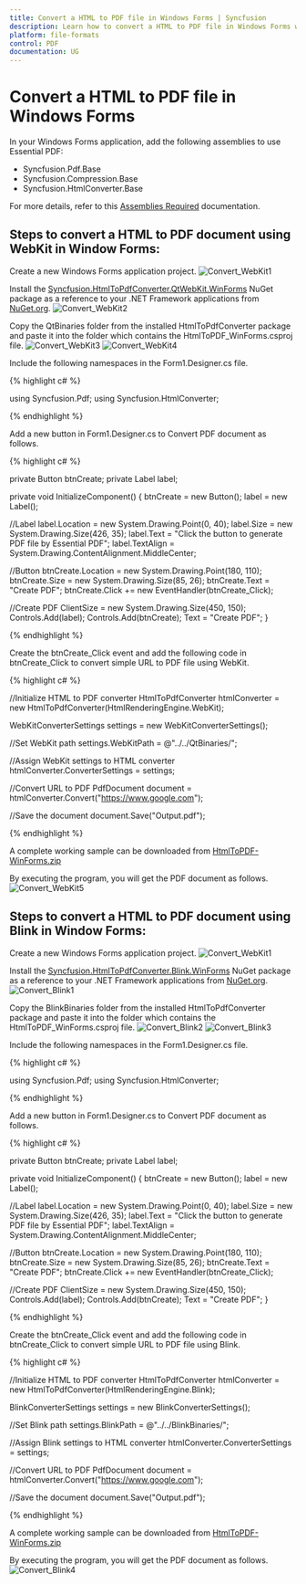 ```yaml
---
title: Convert a HTML to PDF file in Windows Forms | Syncfusion
description: Learn how to convert a HTML to PDF file in Windows Forms with easy steps using Syncfusion .NET PDF library.
platform: file-formats
control: PDF
documentation: UG
--- 
```


# Convert a HTML to PDF file in Windows Forms

 In your Windows Forms application, add the following assemblies to use Essential PDF:  

* Syncfusion.Pdf.Base
* Syncfusion.Compression.Base
* Syncfusion.HtmlConverter.Base

For more details, refer to this [Assemblies Required](/File-Formats/PDF/Assemblies-Required) documentation.

## Steps to convert a HTML to PDF document using WebKit in Window Forms:

Create a new Windows Forms application project.
![Convert_WebKit1](WF_images/Convert_WebKit1.png)

Install the [Syncfusion.HtmlToPdfConverter.QtWebKit.WinForms](https://www.nuget.org/packages/Syncfusion.HtmlToPdfConverter.QtWebKit.Winforms/) NuGet package as a reference to your  .NET Framework applications from [NuGet.org](https://www.nuget.org/).
![Convert_WebKit2](WF_images/Convert_WebKit2.png)

Copy the QtBinaries folder from the installed HtmlToPdfConverter package and paste it into the folder which contains the HtmlToPDF_WinForms.csproj file.
![Convert_WebKit3](WF_images/Convert_WebKit3.png)
![Convert_WebKit4](WF_images/Convert_WebKit4.png)

Include the following namespaces in the Form1.Designer.cs file.

{% highlight c# %}

using Syncfusion.Pdf;
using Syncfusion.HtmlConverter;

{% endhighlight %}

Add a new button in Form1.Designer.cs to Convert PDF document as follows.

{% highlight c# %}

private Button btnCreate;
private Label label;
  
private void InitializeComponent()
{
  btnCreate = new Button();
  label = new Label();
  
  //Label
  label.Location = new System.Drawing.Point(0, 40);
  label.Size = new System.Drawing.Size(426, 35);
  label.Text = "Click the button to generate PDF file by Essential PDF";
  label.TextAlign = System.Drawing.ContentAlignment.MiddleCenter;
  
  //Button
  btnCreate.Location = new System.Drawing.Point(180, 110);
  btnCreate.Size = new System.Drawing.Size(85, 26);
  btnCreate.Text = "Create PDF";
  btnCreate.Click += new EventHandler(btnCreate_Click); 
                               
  //Create PDF
  ClientSize = new System.Drawing.Size(450, 150);
  Controls.Add(label);
  Controls.Add(btnCreate);
  Text = "Create PDF";
}

{% endhighlight %}

Create the btnCreate_Click event and add the following code in btnCreate_Click to convert simple URL to PDF file using WebKit.

{% highlight c# %}
 
//Initialize HTML to PDF converter 
HtmlToPdfConverter htmlConverter = new HtmlToPdfConverter(HtmlRenderingEngine.WebKit);

WebKitConverterSettings settings = new WebKitConverterSettings();

//Set WebKit path
settings.WebKitPath = @"../../QtBinaries/";

//Assign WebKit settings to HTML converter
htmlConverter.ConverterSettings = settings;

//Convert URL to PDF
PdfDocument document = htmlConverter.Convert("https://www.google.com");

//Save the document
document.Save("Output.pdf");

{% endhighlight %}

A complete working sample can be downloaded from [HtmlToPDF-WinForms.zip](https://www.syncfusion.com/downloads/support/directtrac/general/ze/HtmlToPDF_WinForms319058844)

By executing the program, you will get the PDF document as follows.
![Convert_WebKit5](WF_images/Convert_WebKit5.png)

## Steps to convert a HTML to PDF document using Blink in Window Forms:

Create a new Windows Forms application project.
![Convert_WebKit1](WF_images/Convert_WebKit1.png)

Install the [Syncfusion.HtmlToPdfConverter.Blink.WinForms](https://www.nuget.org/packages/Syncfusion.HtmlToPdfConverter.Blink.Winforms/) NuGet package as a reference to your  .NET Framework applications from [NuGet.org](https://www.nuget.org/).
![Convert_Blink1](WF_images/Convert_Blink1.png)

Copy the BlinkBinaries folder from the installed HtmlToPdfConverter package and paste it into the folder which contains the HtmlToPDF_WinForms.csproj file.
![Convert_Blink2](WF_images/Convert_Blink2.png)
![Convert_Blink3](WF_images/Convert_Blink3.png)

Include the following namespaces in the Form1.Designer.cs file.

{% highlight c# %}

using Syncfusion.Pdf;
using Syncfusion.HtmlConverter;

{% endhighlight %}

Add a new button in Form1.Designer.cs to Convert PDF document as follows.

{% highlight c# %}

private Button btnCreate;
private Label label;
  
private void InitializeComponent()
{
  btnCreate = new Button();
  label = new Label();
  
  //Label
  label.Location = new System.Drawing.Point(0, 40);
  label.Size = new System.Drawing.Size(426, 35);
  label.Text = "Click the button to generate PDF file by Essential PDF";
  label.TextAlign = System.Drawing.ContentAlignment.MiddleCenter;
  
  //Button
  btnCreate.Location = new System.Drawing.Point(180, 110);
  btnCreate.Size = new System.Drawing.Size(85, 26);
  btnCreate.Text = "Create PDF";
  btnCreate.Click += new EventHandler(btnCreate_Click); 
                               
  //Create PDF
  ClientSize = new System.Drawing.Size(450, 150);
  Controls.Add(label);
  Controls.Add(btnCreate);
  Text = "Create PDF";
}

{% endhighlight %}

Create the btnCreate_Click event and add the following code in btnCreate_Click to convert simple URL to PDF file using Blink.

{% highlight c# %}
 
//Initialize HTML to PDF converter 
HtmlToPdfConverter htmlConverter = new HtmlToPdfConverter(HtmlRenderingEngine.Blink);

BlinkConverterSettings settings = new BlinkConverterSettings();

//Set Blink path
settings.BlinkPath = @"../../BlinkBinaries/";

//Assign Blink settings to HTML converter
htmlConverter.ConverterSettings = settings;

//Convert URL to PDF
PdfDocument document = htmlConverter.Convert("https://www.google.com");

//Save the document
document.Save("Output.pdf");

{% endhighlight %}

A complete working sample can be downloaded from [HtmlToPDF-WinForms.zip](https://www.syncfusion.com/downloads/support/directtrac/general/ze/HtmlToPDF_WinForms1802160002)

By executing the program, you will get the PDF document as follows.
![Convert_Blink4](WF_images/Convert_Blink4.png)
